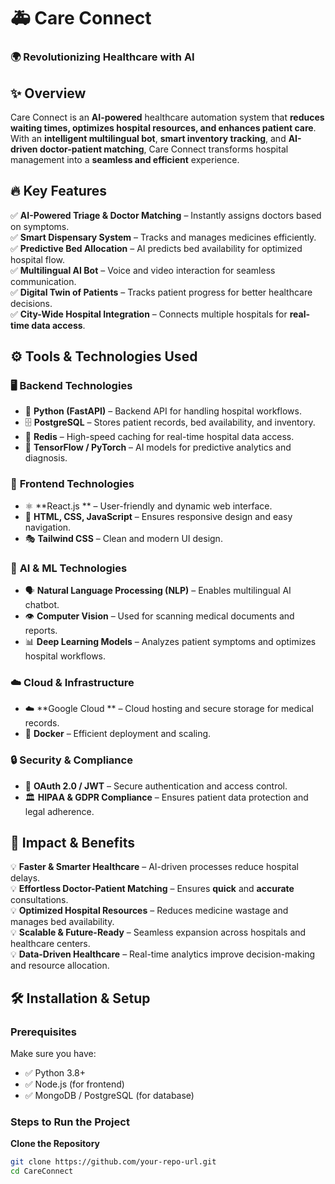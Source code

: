# 🚑 **Care Connect**  
### 🌍 Revolutionizing Healthcare with AI  


## ✨ **Overview**  
Care Connect is an **AI-powered** healthcare automation system that **reduces waiting times, optimizes hospital resources, and enhances patient care**. With an **intelligent multilingual bot**, **smart inventory tracking**, and **AI-driven doctor-patient matching**, Care Connect transforms hospital management into a **seamless and efficient** experience.  

## 🔥 **Key Features**  
✅ **AI-Powered Triage & Doctor Matching** – Instantly assigns doctors based on symptoms.  
✅ **Smart Dispensary System** – Tracks and manages medicines efficiently.  
✅ **Predictive Bed Allocation** – AI predicts bed availability for optimized hospital flow.  
✅ **Multilingual AI Bot** – Voice and video interaction for seamless communication.  
✅ **Digital Twin of Patients** – Tracks patient progress for better healthcare decisions.  
✅ **City-Wide Hospital Integration** – Connects multiple hospitals for **real-time data access**.  

## ⚙️ **Tools & Technologies Used**  
### 🖥️ **Backend Technologies**  
- 🐍 **Python (FastAPI)** – Backend API for handling hospital workflows.  
- 🗄️ **PostgreSQL** – Stores patient records, bed availability, and inventory.  
- 🚀 **Redis** – High-speed caching for real-time hospital data access.  
- 🧠 **TensorFlow / PyTorch** – AI models for predictive analytics and diagnosis.  

### 🎨 **Frontend Technologies**  
- ⚛️ **React.js ** – User-friendly and dynamic web interface.  
- 🎨 **HTML, CSS, JavaScript** – Ensures responsive design and easy navigation.  
- 🎭 **Tailwind CSS** – Clean and modern UI design.  

### 🏥 **AI & ML Technologies**  
- 🗣️ **Natural Language Processing (NLP)** – Enables multilingual AI chatbot.  
- 👁️ **Computer Vision** – Used for scanning medical documents and reports.  
- 📊 **Deep Learning Models** – Analyzes patient symptoms and optimizes hospital workflows.  

### ☁️ **Cloud & Infrastructure**  
- ☁️ **Google Cloud ** – Cloud hosting and secure storage for medical records.  
- 🐳 **Docker** – Efficient deployment and scaling.  

### 🔒 **Security & Compliance**  
- 🔐 **OAuth 2.0 / JWT** – Secure authentication and access control.  
- 🏛️ **HIPAA & GDPR Compliance** – Ensures patient data protection and legal adherence.  

## 🚀 **Impact & Benefits**  
💡 **Faster & Smarter Healthcare** – AI-driven processes reduce hospital delays.  
💡 **Effortless Doctor-Patient Matching** – Ensures **quick** and **accurate** consultations.  
💡 **Optimized Hospital Resources** – Reduces medicine wastage and manages bed availability.  
💡 **Scalable & Future-Ready** – Seamless expansion across hospitals and healthcare centers.  
💡 **Data-Driven Healthcare** – Real-time analytics improve decision-making and resource allocation.  

## 🛠️ **Installation & Setup**  
### **Prerequisites**  
Make sure you have:  
- ✅ Python 3.8+  
- ✅ Node.js (for frontend)  
- ✅ MongoDB / PostgreSQL (for database)  

### **Steps to Run the Project**  
 **Clone the Repository**  
   ```bash
   git clone https://github.com/your-repo-url.git
   cd CareConnect
